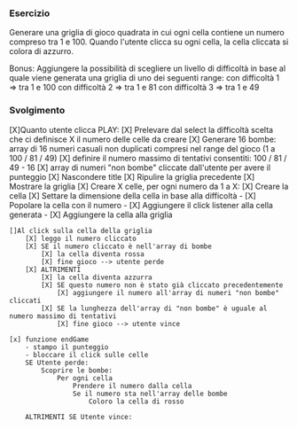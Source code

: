 ### Esercizio
Generare una griglia di gioco quadrata in cui ogni cella contiene un numero compreso tra 1 e 100.
Quando l'utente clicca su ogni cella, la cella cliccata si colora di azzurro.

Bonus:
Aggiungere la possibilità di scegliere un livello di difficoltà in base al quale viene generata una griglia di uno dei seguenti range:
con difficoltà 1 => tra 1 e 100
con difficoltà 2 => tra 1 e 81
con difficoltà 3 => tra 1 e 49

### Svolgimento
[X]Quanto utente clicca PLAY:
    [X] Prelevare dal select la difficoltà scelta che ci definisce X il numero delle celle da creare
    [X] Generare 16 bombe: array di 16 numeri casuali non duplicati compresi nel range del gioco (1 a 100 / 81 / 49)
    [X] definire il numero massimo di tentativi consentiti: 100 / 81 / 49 - 16
    [X] array di numeri "non bombe" cliccate dall'utente per avere il punteggio 
    [X] Nascondere title
    [X] Ripulire la griglia precedente
    [X] Mostrare la griglia
    [X] Creare X celle, per ogni numero da 1 a X:
        [X] Creare la cella
        [X] Settare la dimensione della cella in base alla difficoltà
        - [X] Popolare la cella con il numero
        - [X] Aggiungere il click listener alla cella generata
        - [X] Aggiungere la cella alla griglia
    
    []Al click sulla cella della griglia
        [X] leggo il numero cliccato
        [X] SE il numero cliccato è nell'array di bombe
            [X] la cella diventa rossa
            [X] fine gioco --> utente perde
        [X] ALTRIMENTI
            [X] la cella diventa azzurra
            [X] SE questo numero non è stato già cliccato precedentemente 
                [X] aggiungere il numero all'array di numeri "non bombe" cliccati 
            [X] SE la lunghezza dell'array di "non bombe" è uguale al numero massimo di tentativi
                [X] fine gioco --> utente vince

    [x] funzione endGame
        - stampo il punteggio
        - bloccare il click sulle celle
        SE Utente perde:
            Scoprire le bombe:
                Per ogni cella
                    Prendere il numero dalla cella
                    Se il numero sta nell'array delle bombe
                        Coloro la cella di rosso

        ALTRIMENTI SE Utente vince: 
